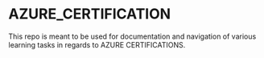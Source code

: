 # AZURE_CERTIFICATION
This repo is meant to be used for documentation and navigation of various learning tasks in regards to AZURE CERTIFICATIONS. 
